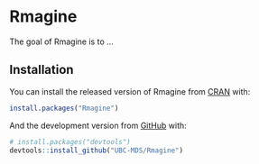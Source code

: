 
# Rmagine

The goal of Rmagine is to …

## Installation

You can install the released version of Rmagine from
[CRAN](https://CRAN.R-project.org) with:

``` r
install.packages("Rmagine")
```

And the development version from [GitHub](https://github.com/) with:

``` r
# install.packages("devtools")
devtools::install_github("UBC-MDS/Rmagine")
```
